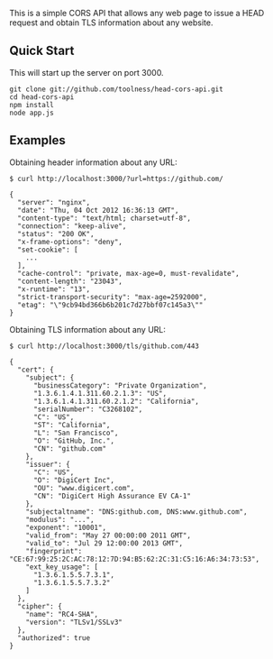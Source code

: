 This is a simple CORS API that allows any web page to issue a HEAD request
and obtain TLS information about any website.

## Quick Start

This will start up the server on port 3000.

    git clone git://github.com/toolness/head-cors-api.git
    cd head-cors-api
    npm install
    node app.js

## Examples

Obtaining header information about any URL:

    $ curl http://localhost:3000/?url=https://github.com/
    
    {
      "server": "nginx",
      "date": "Thu, 04 Oct 2012 16:36:13 GMT",
      "content-type": "text/html; charset=utf-8",
      "connection": "keep-alive",
      "status": "200 OK",
      "x-frame-options": "deny",
      "set-cookie": [
        ...
      ],
      "cache-control": "private, max-age=0, must-revalidate",
      "content-length": "23043",
      "x-runtime": "13",
      "strict-transport-security": "max-age=2592000",
      "etag": "\"9cb94bd366b6b201c7d27bbf07c145a3\""
    }
    
Obtaining TLS information about any URL:

    $ curl http://localhost:3000/tls/github.com/443
    
    {
      "cert": {
        "subject": {
          "businessCategory": "Private Organization",
          "1.3.6.1.4.1.311.60.2.1.3": "US",
          "1.3.6.1.4.1.311.60.2.1.2": "California",
          "serialNumber": "C3268102",
          "C": "US",
          "ST": "California",
          "L": "San Francisco",
          "O": "GitHub, Inc.",
          "CN": "github.com"
        },
        "issuer": {
          "C": "US",
          "O": "DigiCert Inc",
          "OU": "www.digicert.com",
          "CN": "DigiCert High Assurance EV CA-1"
        },
        "subjectaltname": "DNS:github.com, DNS:www.github.com",
        "modulus": "...",
        "exponent": "10001",
        "valid_from": "May 27 00:00:00 2011 GMT",
        "valid_to": "Jul 29 12:00:00 2013 GMT",
        "fingerprint": "CE:67:99:25:2C:AC:78:12:7D:94:B5:62:2C:31:C5:16:A6:34:73:53",
        "ext_key_usage": [
          "1.3.6.1.5.5.7.3.1",
          "1.3.6.1.5.5.7.3.2"
        ]
      },
      "cipher": {
        "name": "RC4-SHA",
        "version": "TLSv1/SSLv3"
      },
      "authorized": true
    }
    